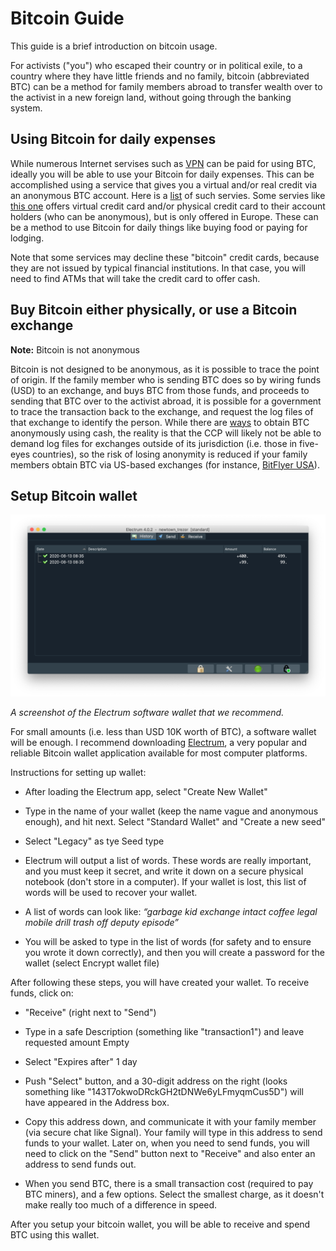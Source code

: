 # Bitcoin Guide

This guide is a brief introduction on bitcoin usage.

For activists ("you") who escaped their country or in political exile, to a country where they have little friends and no family, bitcoin (abbreviated BTC) can be a method for family members abroad to transfer wealth over to the activist in a new foreign land, without going through the banking system.

## Using Bitcoin for daily expenses

While numerous Internet servises such as [VPN](https://nordvpn.com) can be paid for using BTC, ideally you will be able to use your Bitcoin for daily expenses. This can be accomplished using a service that gives you a virtual and/or real credit via an anonymous BTC account. Here is a [list](http://www.bestbitcoincard.com/anonymous/) of such servies. Some servies like [this one](https://advcash.gi/en/solutions/) offers virtual credit card and/or physical credit card to their account holders (who can be anonymous), but is only offered in Europe. These can be a method to use Bitcoin for daily things like buying food or paying for lodging.

Note that some services may decline these "bitcoin" credit cards, because they are not issued by typical financial institutions. In that case, you will need to find ATMs that will take the credit card to offer cash.

## Buy Bitcoin either physically, or use a Bitcoin exchange

**Note:** Bitcoin is not anonymous

Bitcoin is not designed to be anonymous, as it is possible to trace the point of origin. If the family member who is sending BTC does so by wiring funds (USD) to an exchange, and buys BTC from those funds, and proceeds to sending that BTC over to the activist abroad, it is possible for a government to trace the transaction back to the exchange, and request the log files of that exchange to identify the person. While there are [ways](https://99bitcoins.com/buy-bitcoin/anonymously-without-id/) to obtain BTC anonymously using cash, the reality is that the CCP will likely not be able to demand log files for exchanges outside of its jurisdiction (i.e. those in five-eyes countries), so the risk of losing anonymity is reduced if your family members obtain BTC via US-based exchanges (for instance, [BitFlyer USA](https://bitflyer.com/en-us/)).

## Setup Bitcoin wallet

![Electrum Screenshot](/img/electrum.png)

*A screenshot of the Electrum software wallet that we recommend.*

For small amounts (i.e. less than USD 10K worth of BTC), a software wallet will be enough. I recommend downloading [Electrum](https://electrum.org/), a very popular and reliable Bitcoin wallet application available for most computer platforms.

Instructions for setting up wallet:

- After loading the Electrum app, select "Create New Wallet"

- Type in the name of your wallet (keep the name vague and anonymous enough), and hit next. Select "Standard Wallet" and "Create a new seed"

- Select "Legacy" as tye Seed type

- Electrum will output a list of words. These words are really important, and you must keep it secret, and write it down on a secure physical notebook (don't store in a computer). If your wallet is lost, this list of words will be used to recover your wallet.

- A list of words can look like: *“garbage kid exchange intact coffee legal mobile drill trash off deputy episode”*

- You will be asked to type in the list of words (for safety and to ensure you wrote it down correctly), and then you will create a password for the wallet (select Encrypt wallet file)

After following these steps, you will have created your wallet. To receive funds, click on:

- "Receive" (right next to "Send")

- Type in a safe Description (something like "transaction1") and leave requested amount Empty

- Select "Expires after" 1 day

- Push "Select" button, and a 30-digit address on the right (looks something like "143T7okwoDRckGH2tDNWe6yLFmyqmCus5D") will have appeared in the Address box.

- Copy this address down, and communicate it with your family member (via secure chat like Signal). Your family will type in this address to send funds to your wallet. Later on, when you need to send funds, you will need to click on the "Send" button next to "Receive" and also enter an address to send funds out.

- When you send BTC, there is a small transaction cost (required to pay BTC miners), and a few options. Select the smallest charge, as it doesn't make really too much of a difference in speed.

After you setup your bitcoin wallet, you will be able to receive and spend BTC using this wallet.
